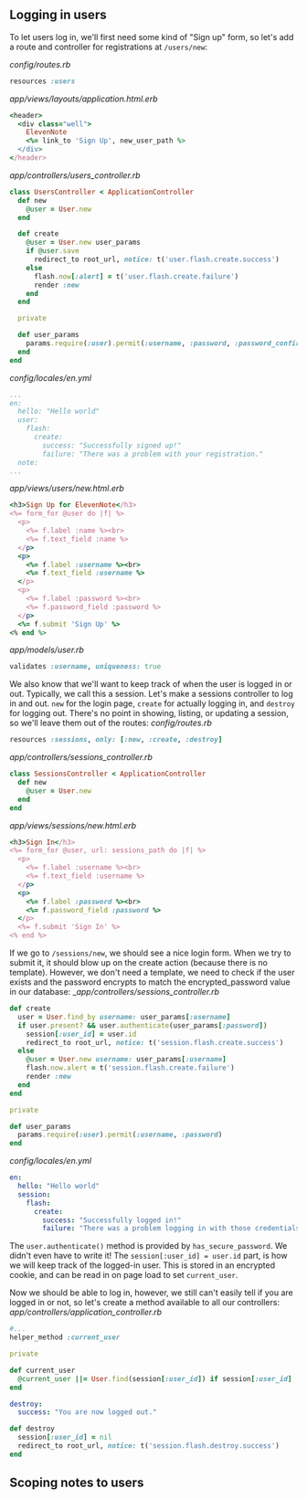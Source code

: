 
## Logging in users

To let users log in, we'll first need some kind of "Sign up" form, so let's add a route and controller for registrations at `/users/new`:

_config/routes.rb_
```ruby
resources :users
```
_app/views/layouts/application.html.erb_
```ruby
<header>
  <div class="well">
    ElevenNote
    <%= link_to 'Sign Up', new_user_path %>
  </div>
</header>
```
_app/controllers/users_controller.rb_
```ruby
class UsersController < ApplicationController
  def new
    @user = User.new
  end

  def create
    @user = User.new user_params
    if @user.save
      redirect_to root_url, notice: t('user.flash.create.success')
    else
      flash.now[:alert] = t('user.flash.create.failure')
      render :new
    end
  end

  private

  def user_params
    params.require(:user).permit(:username, :password, :password_confirmation)
  end
end
```
_config/locales/en.yml_
```yaml
...
en:
  hello: "Hello world"
  user:
    flash:
      create:
        success: "Successfully signed up!"
        failure: "There was a problem with your registration."
  note:
...
```
_app/views/users/new.html.erb_
```ruby
<h3>Sign Up for ElevenNote</h3>
<%= form_for @user do |f| %>
  <p>
    <%= f.label :name %><br>
    <%= f.text_field :name %>
  </p>
  <p>
    <%= f.label :username %><br>
    <%= f.text_field :username %>
  </p>
  <p>
    <%= f.label :password %><br>
    <%= f.password_field :password %>
  </p>
  <%= f.submit 'Sign Up' %>
<% end %>
```
_app/models/user.rb_
```ruby
validates :username, uniqueness: true
```

We also know that we'll want to keep track of when the user is logged in or out. Typically, we call this a session. Let's make a sessions controller to log in and out. `new` for the login page, `create` for actually logging in, and `destroy` for logging out.
There's no point in showing, listing, or updating a session, so we'll leave them out of the routes:
_config/routes.rb_
```ruby
resources :sessions, only: [:new, :create, :destroy]
```
_app/controllers/sessions_controller.rb_
```ruby
class SessionsController < ApplicationController
  def new
    @user = User.new
  end
end
```
_app/views/sessions/new.html.erb_
```ruby
<h3>Sign In</h3>
<%= form_for @user, url: sessions_path do |f| %>
  <p>
    <%= f.label :username %><br>
    <%= f.text_field :username %>
  </p>
  <p>
    <%= f.label :password %><br>
    <%= f.password_field :password %>
  </p>
  <%= f.submit 'Sign In' %>
<% end %>
```

If we go to `/sessions/new`, we should see a nice login form.
When we try to submit it, it should blow up on the create action (because there is no template). However, we don't need a template, we need to check if the user exists and the password encrypts to match the encrypted_password value in our database:
__app/controllers/sessions_controller.rb_
```ruby
def create
  user = User.find_by username: user_params[:username]
  if user.present? && user.authenticate(user_params[:password])
    session[:user_id] = user.id
    redirect_to root_url, notice: t('session.flash.create.success')
  else
    @user = User.new username: user_params[:username]
    flash.now.alert = t('session.flash.create.failure')
    render :new
  end
end

private

def user_params
  params.require(:user).permit(:username, :password)
end
```
_config/locales/en.yml_
```yaml
en:
  hello: "Hello world"
  session:
    flash:
      create:
        success: "Successfully logged in!"
        failure: "There was a problem logging in with those credentials."
```

The `user.authenticate()` method is provided by `has_secure_password`. We didn't even have to write it!
The `session[:user_id] = user.id` part, is how we will keep track of the logged-in user. This is stored in an encrypted cookie, and can be read in on page load to set `current_user`.

Now we should be able to log in, however, we still can't easily tell if you are logged in or not, so let's create a method available to all our controllers:
_app/controllers/application_controller.rb_
```ruby
#...
helper_method :current_user

private

def current_user
  @current_user ||= User.find(session[:user_id]) if session[:user_id]
end
```

```yaml
destroy:
  success: "You are now logged out."
```
```ruby
def destroy
  session[:user_id] = nil
  redirect_to root_url, notice: t('session.flash.destroy.success')
end
```

## Scoping notes to users




